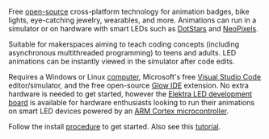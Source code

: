 Free [open-source](https://github.com/ledmakerspace) cross-platform technology for animation badges, bike lights, eye-catching jewelry, wearables, and more. Animations can run in a simulator or on hardware with smart LEDs such as [DotStars](https://learn.adafruit.com/adafruit-dotstar-leds/overview) and [NeoPixels](https://www.adafruit.com/category/168).

Suitable for makerspaces aiming to teach coding concepts (including asynchronous multithreaded programming) to teens and adults. LED animations can be instantly viewed in the simulator after code edits.

Requires a Windows or Linux <a target="_self" href="/post/ide#system_id">computer</a>, Microsoft's free [Visual Studio Code](https://code.visualstudio.com/) editor/simulator, and the free open-source [Glow IDE](https://marketplace.visualstudio.com/items?itemName=ledmakerorg.glow-ide#overview) extension. No extra hardware is needed to get started, however the [Elektra LED development board](/post/hardware/) is available for hardware enthusiasts looking to run their animations on smart LED devices powered by an [ARM Cortex microcontroller](https://ww1.microchip.com/downloads/en/DeviceDoc/SAM_D21_DA1_Family_DataSheet_DS40001882F.pdf).

Follow the install [procedure](/post/ide#install_id) to get started. Also see this <a target="_self" href="/tutorial/installation.mp4">tutorial</a>.